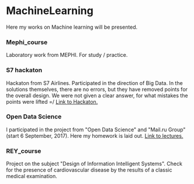 # MachineLearning 
Here my works on Machine learning will be presented.

### Mephi_course
Laboratory work from MEPHI. For study / practice.

### S7 hackaton
Hackaton from S7 Airlines. Participated in the direction of Big Data.
In the solutions themselves, there are no errors, but they have removed points for the overall design. We were not given a clear answer, for what mistakes the points were lifted =/
[Link to Hackaton.](https://www.s7.ru/home/offers/hackathon/index.dot)

### Open Data Science 
I participated in the project from "Open Data Science" and "Mail.ru Group" (start 6 September, 2017). Here my homework is laid out.
[Link to lectures.](https://habrahabr.ru/company/ods/blog/322626/)

### REY_course
Project on the subject "Design of Information Intelligent Systems".
Check for the presence of cardiovascular disease by the results of a classic medical examination.
